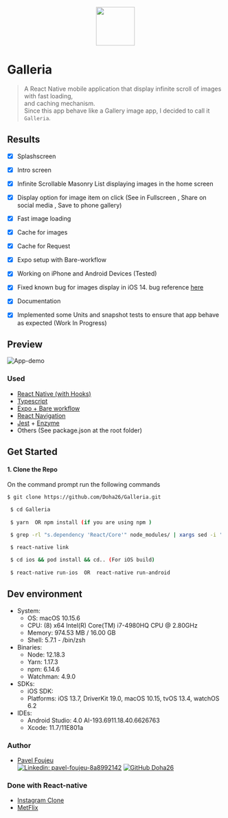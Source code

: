 <p align="center">
    <img width="90" height="90" src="https://i.ibb.co/7WTBVy4/icon.jpg">
</p>


# Galleria

>A React Native mobile application that display infinite scroll of images with fast loading,  
> and caching mechanism.   
> Since this app behave like a Gallery image app, I decided to call it `Galleria`.
 
 ## Results
- [x] Splashscreen
- [x] Intro screen
- [x] Infinite Scrollable Masonry List displaying images in the home screen
- [x] Display option for image item on click (See in Fullscreen , Share on social media , Save to phone gallery)
- [x] Fast image loading
- [x] Cache for images
- [x] Cache for Request
- [x] Expo setup with Bare-workflow
- [x] Working on iPhone and Android Devices (Tested)
- [x] Fixed known bug for images display in iOS 14. bug reference [here](https://github.com/facebook/react-native/issues/29279)
- [x] Documentation
- [x] Implemented some Units and snapshot tests to ensure that app behave as expected (Work In Progress)


##  Preview
![App-demo](./app/src/demo/demo1.png)

### Used

 - [React Native (with Hooks)](https://reactnative.dev/)
 - [Typescript](https://www.typescriptlang.org/)
 - [Expo + Bare workflow](https://docs.expo.io/bare/exploring-bare-workflow/)
 - [React Navigation](https://reactnavigation.org/)
 - [Jest](https://jestjs.io/) + [Enzyme](https://enzymejs.github.io/enzyme/)
  - Others (See package.json at the root folder)

 ## Get Started
 
 #### 1. Clone the Repo
 
 On the command prompt run the following commands
 ```sh
 $ git clone https://github.com/Doha26/Galleria.git
 
  $ cd Galleria
  
  $ yarn  OR npm install (if you are using npm )

  $ grep -rl "s.dependency 'React/Core'" node_modules/ | xargs sed -i '' 's=React/Core=React-Core=g' // To replace React/Core with React-core for all dependencies that use it
 
  $ react-native link
  
  $ cd ios && pod install && cd.. (For iOS build)
  
  $ react-native run-ios  OR  react-native run-android

 ```

  ## Dev environment
  - System:
      - OS: macOS 10.15.6
      - CPU: (8) x64 Intel(R) Core(TM) i7-4980HQ CPU @ 2.80GHz
      - Memory: 974.53 MB / 16.00 GB
      - Shell: 5.7.1 - /bin/zsh
  - Binaries:
      - Node: 12.18.3 
      - Yarn: 1.17.3 
      - npm: 6.14.6
      - Watchman: 4.9.0
  - SDKs:
      - iOS SDK:
      - Platforms: iOS 13.7, DriverKit 19.0, macOS 10.15, tvOS 13.4, watchOS 6.2
  - IDEs:
      - Android Studio: 4.0 AI-193.6911.18.40.6626763
      - Xcode: 11.7/11E801a


 ### Author

*  [Pavel Foujeu](mailto:foujeupavel@gmail.com)  
   [![Linkedin: pavel-foujeu-8a8992142](https://img.shields.io/badge/-Pavel%20Foujeu%20-blue?style=flat-square&logo=Linkedin&logoColor=white&link=https://www.linkedin.com/in/pavel-foujeu-8a8992142/)](https://www.linkedin.com/in/pavel-foujeu-8a8992142/)
   [![GitHub Doha26](https://img.shields.io/github/followers/Doha26?label=follow&style=social)](https://github.com/Doha26)


 
 ### Done with React-native
 *	[Instagram Clone ](https://github.com/Doha26/Instagram-clone)
 *	[MetFlix](https://github.com/Doha26/MetFlix)


